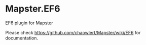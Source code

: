 # Mapster.EF6
EF6 plugin for Mapster

Please check https://github.com/chaowlert/Mapster/wiki/EF6 for documentation.
